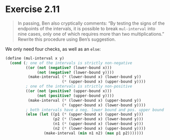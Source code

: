 # Exercise 2.11

> In passing, Ben also cryptically comments:
> “By testing the signs of the endpoints of the intervals, it is possible to break `mul-interval` into nine cases, only one of which requires more than two multiplications.”
> Rewrite this procedure using Ben’s suggestion.



We only need four checks, as well as an `else`:
```scheme
(define (mul-interval x y)
  (cond (; one of the intervals is strictly non-negative
         ((or (not (negative? (lower-bound x)))
              (not (negative? (lower-bound y))))
          (make-interval (* (lower-bound x) (lower-bound y))
                         (* (upper-bound x) (upper-bound y))))
         ; one of the intervals is strictly non-positive
         ((or (not (positive? (upper-bound x)))
              (not (positive? (upper-bound y))))
          (make-interval (* (lower-bound x) (upper-bound y))
                         (* (upper-bound x) (lower-bound y))))
         ; both intervals have a neg. lower bound and pos. upper bound
         (else (let ((p1 (* (upper-bound x) (upper-bound y)))
                     (p2 (* (lower-bound x) (lower-bound y)))
                     (n1 (* (upper-bound x) (lower-bound y)))
                     (n2 (* (lower-bound x) (upper-bound y))))
                 (make-interval (min n1 n2) (max p1 p2)))))))
```
